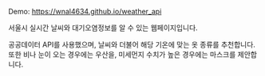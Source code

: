 Demo: https://wnal4634.github.io/weather_api


서울시 실시간 날씨와 대기오염정보를 알 수 있는 웹페이지입니다.

공공데이터 API를 사용했으며, 날씨와 더불어 해당 기온에 맞는 옷 종류를 추천합니다. 또한 비나 눈이 오는 경우에는 우산을, 미세먼지 수치가 높은 경우에는 마스크를 제안합니다.
